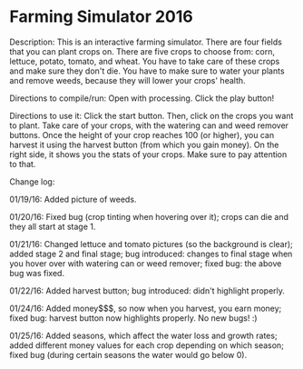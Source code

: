 # Farming Simulator 2016

Description: This is an interactive farming simulator. There are four fields that you can plant crops on. There are five crops to choose from: corn, lettuce, potato, tomato, and wheat. You have to take care of these crops and make sure they don't die. You have to make sure to water your plants and remove weeds, because they will lower your crops' health.

Directions to compile/run: Open with processing. Click the play button!

Directions to use it: Click the start button. Then, click on the crops you want to plant. Take care of your crops, with the watering can and weed remover buttons. Once the height of your crop reaches 100 (or higher), you can harvest it using the harvest button (from which you gain money). On the right side, it shows you the stats of your crops. Make sure to pay attention to that.

Change log:

01/19/16: Added picture of weeds.

01/20/16: Fixed bug (crop tinting when hovering over it); crops can die and they all start at stage 1.

01/21/16: Changed lettuce and tomato pictures (so the background is clear); added stage 2 and final stage; bug introduced: changes to final stage when you hover over with watering can or weed remover; fixed bug: the above bug was fixed.

01/22/16: Added harvest button; bug introduced: didn't highlight properly.

01/24/16: Added money$$$, so now when you harvest, you earn money; fixed bug: harvest button now highlights properly. No new bugs! :)

01/25/16: Added seasons, which affect the water loss and growth rates; added different money values for each crop depending on which season; fixed bug (during certain seasons the water would go below 0).
